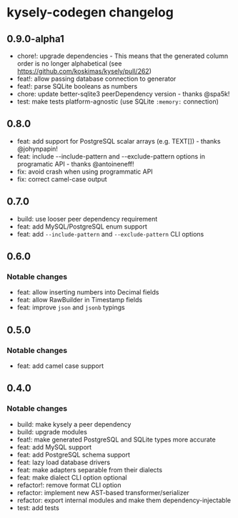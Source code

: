 # kysely-codegen changelog

## 0.9.0-alpha1

- chore!: upgrade dependencies - This means that the generated column order is no longer alphabetical (see https://github.com/koskimas/kysely/pull/262)
- feat!: allow passing database connection to generator
- feat!: parse SQLite booleans as numbers
- chore: update better-sqlite3 peerDependency version - thanks @spa5k!
- test: make tests platform-agnostic (use SQLite `:memory:` connection)

## 0.8.0

- feat: add support for PostgreSQL scalar arrays (e.g. TEXT[]) - thanks @johynpapin!
- feat: include --include-pattern and --exclude-pattern options in programatic API - thanks @antoineneff!
- fix: avoid crash when using programmatic API
- fix: correct camel-case output

## 0.7.0

- build: use looser peer dependency requirement
- feat: add MySQL/PostgreSQL enum support
- feat: add `--include-pattern` and `--exclude-pattern` CLI options

## 0.6.0

### Notable changes

- feat: allow inserting numbers into Decimal fields
- feat: allow RawBuilder in Timestamp fields
- feat: improve `json` and `jsonb` typings

## 0.5.0

### Notable changes

- feat: add camel case support

## 0.4.0

### Notable changes

- build: make kysely a peer dependency
- build: upgrade modules
- feat!: make generated PostgreSQL and SQLite types more accurate
- feat: add MySQL support
- feat: add PostgreSQL schema support
- feat: lazy load database drivers
- feat: make adapters separable from their dialects
- feat: make dialect CLI option optional
- refactor!: remove format CLI option
- refactor: implement new AST-based transformer/serializer
- refactor: export internal modules and make them dependency-injectable
- test: add tests
